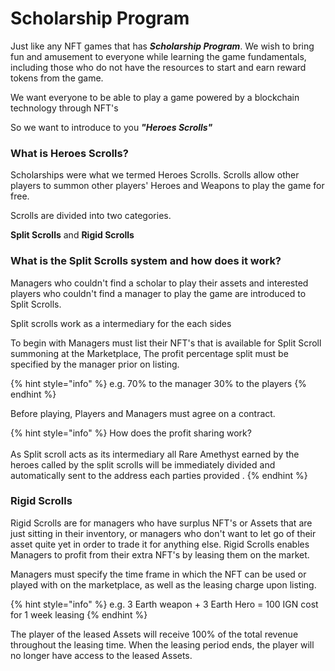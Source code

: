 # Scholarship Program

Just like any NFT games that has _**Scholarship Program**_. We wish to bring fun and amusement to everyone while learning the game fundamentals, including those who do not have the resources to start and earn reward tokens from the game.

We want everyone to be able to play a game powered by a blockchain technology through NFT's

So we want to introduce to you _**"Heroes Scrolls"**_

### What is Heroes Scrolls?

Scholarships were what we termed Heroes Scrolls. Scrolls allow other players to summon other players' Heroes and Weapons to play the game for free.

Scrolls are divided into two categories.

**Split Scrolls** and **Rigid Scrolls**

### What is the Split Scrolls system and how does it work?

Managers who couldn't find a scholar to play their assets and interested players who couldn't find a manager to play the game are introduced to Split Scrolls.

Split scrolls work as a intermediary for the each sides

To begin with Managers must list their NFT's that is available for Split Scroll summoning at the Marketplace, The profit percentage split must be specified by the manager prior on listing.

{% hint style="info" %}
e.g. 70% to the manager 30% to the players
{% endhint %}

Before playing, Players and Managers must agree on a contract.

{% hint style="info" %}
How does the profit sharing work?\
\
As Split scroll acts as its intermediary all Rare Amethyst earned by the heroes called by the split scrolls will be immediately divided and automatically sent to the address each parties provided .
{% endhint %}

### Rigid Scrolls

Rigid Scrolls are for managers who have surplus NFT's or Assets that are just sitting in their inventory, or managers who don't want to let go of their asset quite yet in order to trade it for anything else. Rigid Scrolls enables Managers to profit from their extra NFT's by leasing them on the market.

Managers must specify the time frame in which the NFT can be used or played with on the marketplace, as well as the leasing charge upon listing.

{% hint style="info" %}
e.g. 3 Earth weapon + 3 Earth Hero = 100 IGN cost for 1 week leasing
{% endhint %}

The player of the leased Assets will receive 100% of the total revenue throughout the leasing time. When the leasing period ends, the player will no longer have access to the leased Assets.
